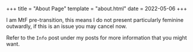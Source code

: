 +++
title = "About Page"
template = "about.html"
date = 2022-05-06
+++

I am MtF pre-transition, this means I do not present particularly feminine outwardly, if this is an issue you may cancel now.

Refer to the `Info` post under my posts for more information that you might want.